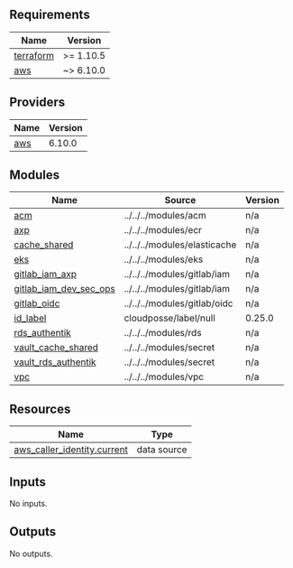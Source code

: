 <!-- BEGIN_TF_DOCS -->
## Requirements

| Name | Version |
|------|---------|
| <a name="requirement_terraform"></a> [terraform](#requirement\_terraform) | >= 1.10.5 |
| <a name="requirement_aws"></a> [aws](#requirement\_aws) | ~> 6.10.0 |

## Providers

| Name | Version |
|------|---------|
| <a name="provider_aws"></a> [aws](#provider\_aws) | 6.10.0 |

## Modules

| Name | Source | Version |
|------|--------|---------|
| <a name="module_acm"></a> [acm](#module\_acm) | ../../../modules/acm | n/a |
| <a name="module_axp"></a> [axp](#module\_axp) | ../../../modules/ecr | n/a |
| <a name="module_cache_shared"></a> [cache\_shared](#module\_cache\_shared) | ../../../modules/elasticache | n/a |
| <a name="module_eks"></a> [eks](#module\_eks) | ../../../modules/eks | n/a |
| <a name="module_gitlab_iam_axp"></a> [gitlab\_iam\_axp](#module\_gitlab\_iam\_axp) | ../../../modules/gitlab/iam | n/a |
| <a name="module_gitlab_iam_dev_sec_ops"></a> [gitlab\_iam\_dev\_sec\_ops](#module\_gitlab\_iam\_dev\_sec\_ops) | ../../../modules/gitlab/iam | n/a |
| <a name="module_gitlab_oidc"></a> [gitlab\_oidc](#module\_gitlab\_oidc) | ../../../modules/gitlab/oidc | n/a |
| <a name="module_id_label"></a> [id\_label](#module\_id\_label) | cloudposse/label/null | 0.25.0 |
| <a name="module_rds_authentik"></a> [rds\_authentik](#module\_rds\_authentik) | ../../../modules/rds | n/a |
| <a name="module_vault_cache_shared"></a> [vault\_cache\_shared](#module\_vault\_cache\_shared) | ../../../modules/secret | n/a |
| <a name="module_vault_rds_authentik"></a> [vault\_rds\_authentik](#module\_vault\_rds\_authentik) | ../../../modules/secret | n/a |
| <a name="module_vpc"></a> [vpc](#module\_vpc) | ../../../modules/vpc | n/a |

## Resources

| Name | Type |
|------|------|
| [aws_caller_identity.current](https://registry.terraform.io/providers/hashicorp/aws/latest/docs/data-sources/caller_identity) | data source |

## Inputs

No inputs.

## Outputs

No outputs.
<!-- END_TF_DOCS -->